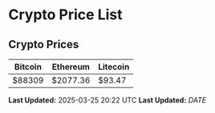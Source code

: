 # Crypto Price List

## Crypto Prices
| Bitcoin | Ethereum | Litecoin |
| ------- | -------- | -------- |
| $88309 | $2077.36 | $93.47 |
**Last Updated:** 2025-03-25 20:22 UTC
**Last Updated:** $DATE$
